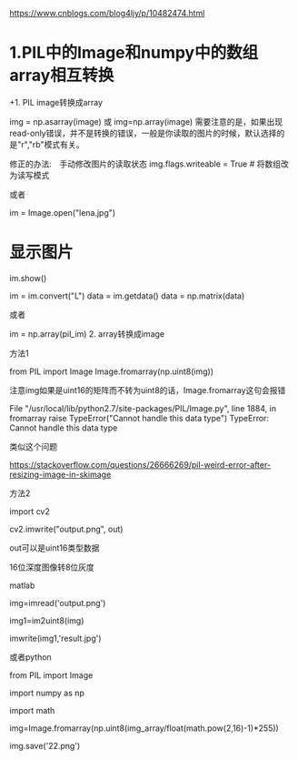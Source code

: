 https://www.cnblogs.com/blog4ljy/p/10482474.html

# 1.PIL中的Image和numpy中的数组array相互转换
+1. PIL image转换成array

img = np.asarray(image)
或
img=np.array(image)
需要注意的是，如果出现read-only错误，并不是转换的错误，一般是你读取的图片的时候，默认选择的是"r","rb"模式有关。

修正的办法:　手动修改图片的读取状态
img.flags.writeable = True # 将数组改为读写模式

或者

 im = Image.open("lena.jpg")

 # 显示图片
 im.show() 

 im = im.convert("L") 
 data = im.getdata()
 data = np.matrix(data)

或者

im = np.array(pil_im)
2. array转换成image

方法1

from PIL import Image
Image.fromarray(np.uint8(img))

注意img如果是uint16的矩阵而不转为uint8的话，Image.fromarray这句会报错

File "/usr/local/lib/python2.7/site-packages/PIL/Image.py", line 1884, in fromarray
raise TypeError("Cannot handle this data type")
TypeError: Cannot handle this data type

类似这个问题

https://stackoverflow.com/questions/26666269/pil-weird-error-after-resizing-image-in-skimage

方法2

import cv2

cv2.imwrite("output.png", out)

out可以是uint16类型数据

16位深度图像转8位灰度

matlab

img=imread('output.png')

img1=im2uint8(img)

imwrite(img1,'result.jpg')

或者python

from PIL import Image

import numpy as np

import math

img=Image.fromarray(np.uint8(img_array/float(math.pow(2,16)-1)*255))

img.save('22.png')

